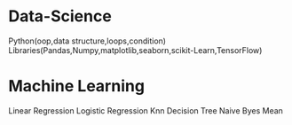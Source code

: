 # Data-Science
Python(oop,data structure,loops,condition)
Libraries(Pandas,Numpy,matplotlib,seaborn,scikit-Learn,TensorFlow)
# Machine Learning

Linear Regression 
Logistic Regression 
Knn 
Decision Tree 
Naive Byes 
Mean 


